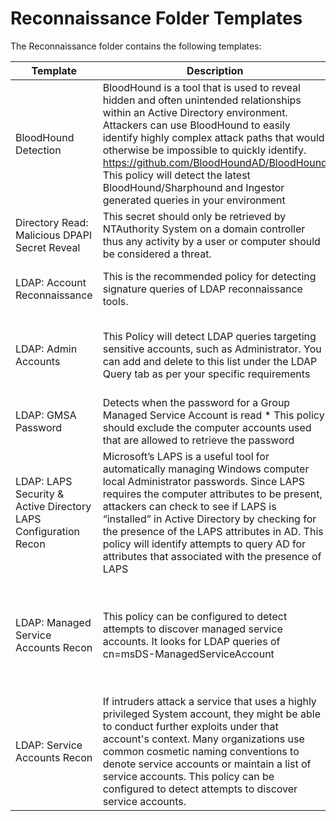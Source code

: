 # Reconnaissance Folder Templates

The Reconnaissance folder contains the following templates:

| Template                                                        | Description                                                                                                                                                                                                                                                                                                                                                                                                              | TAGS                                                                                         |
| --------------------------------------------------------------- | ------------------------------------------------------------------------------------------------------------------------------------------------------------------------------------------------------------------------------------------------------------------------------------------------------------------------------------------------------------------------------------------------------------------------ | -------------------------------------------------------------------------------------------- |
| BloodHound Detection                                            | BloodHound is a tool that is used to reveal hidden and often unintended relationships within an Active Directory environment. Attackers can use BloodHound to easily identify highly complex attack paths that would otherwise be impossible to quickly identify. https://github.com/BloodHoundAD/BloodHound This policy will detect the latest BloodHound/Sharphound and Ingestor generated queries in your environment | - NEW 5.1 TEMPLATES - Reconnaissance - Bloodhound - LDAP                                     |
| Directory Read: Malicious DPAPI Secret Reveal                   | This secret should only be retrieved by NTAuthority System on a domain controller thus any activity by a user or computer should be considered a threat.                                                                                                                                                                                                                                                                 | - NEW 7.1 TEMPLATES - DPAPI                                                                  |
| LDAP: Account Reconnaissance                                    | This is the recommended policy for detecting signature queries of LDAP reconnaissance tools.                                                                                                                                                                                                                                                                                                                             | - NEW 7.1 TEMPLATES - LDAP - Reconnaissance                                                  |
| LDAP: Admin Accounts                                            | This Policy will detect LDAP queries targeting sensitive accounts, such as Administrator. You can add and delete to this list under the LDAP Query tab as per your specific requirements                                                                                                                                                                                                                                 | - NEW 5.1 TEMPLATES - LDAP - Reconnaissance - Privileged Accounts                            |
| LDAP: GMSA Password                                             | Detects when the password for a Group Managed Service Account is read \* This policy should exclude the computer accounts used that are allowed to retrieve the password                                                                                                                                                                                                                                                 | - NEW 7.1 TEMPLATES - GMSA - Password                                                        |
| LDAP: LAPS Security & Active Directory LAPS Configuration Recon | Microsoft’s LAPS is a useful tool for automatically managing Windows computer local Administrator passwords. Since LAPS requires the computer attributes to be present, attackers can check to see if LAPS is “installed” in Active Directory by checking for the presence of the LAPS attributes in AD. This policy will identify attempts to query AD for attributes that associated with the presence of LAPS         | - NEW 5.1 TEMPLATES - LAPS - Reconnaissance                                                  |
| LDAP: Managed Service Accounts Recon                            | This policy can be configured to detect attempts to discover managed service accounts. It looks for LDAP queries of cn=msDS-ManagedServiceAccount                                                                                                                                                                                                                                                                        | - NEW 5.1 TEMPLATES - LDAP - Reconnaissance - Privileged Accounts - Managed Service Accounts |
| LDAP: Service Accounts Recon                                    | If intruders attack a service that uses a highly privileged System account, they might be able to conduct further exploits under that account's context. Many organizations use common cosmetic naming conventions to denote service accounts or maintain a list of service accounts. This policy can be configured to detect attempts to discover service accounts.                                                     | - NEW 5.1 TEMPLATES - LDAP - Reconnaissance - Service Accounts                               |
